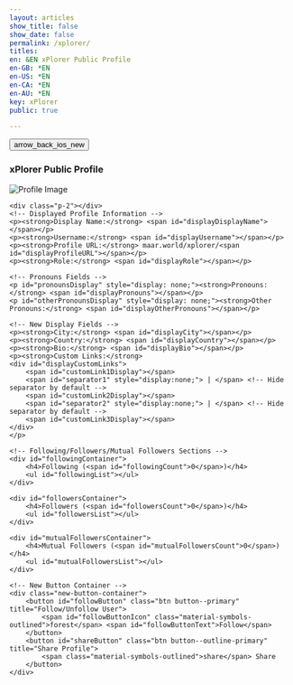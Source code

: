 ```yaml
---
layout: articles
show_title: false
show_date: false
permalink: /xplorer/
titles:
en: &EN xPlorer Public Profile
en-GB: *EN
en-US: *EN
en-CA: *EN
en-AU: *EN
key: xPlorer
public: true

---
```


<div class="p-5"></div>

<div class="form-container">
<div class="button-container">
    <div class="back-button-container">
        <a href="/voyage" title="Back to Voyage">
            <button id="backButton" class="btn button--outline-primary button--circle">
                <span class="material-symbols-outlined">arrow_back_ios_new</span>
            </button>
        </a>
    </div>
</div>

<h3>xPlorer Public Profile</h3>
<div class="p-2"></div>

<div id="profileView">
    <!-- Profile Image Display -->
    <div id="profileImagePreviewContainer">
        <img id="profileImagePreview" src="" alt="Profile Image">
    </div>

    <div class="p-2"></div>
    <!-- Displayed Profile Information -->
    <p><strong>Display Name:</strong> <span id="displayDisplayName"></span></p>
    <p><strong>Username:</strong> <span id="displayUsername"></span></p>
    <p><strong>Profile URL:</strong> maar.world/xplorer/<span id="displayProfileURL"></span></p>
    <p><strong>Role:</strong> <span id="displayRole"></span></p>

    <!-- Pronouns Fields -->
    <p id="pronounsDisplay" style="display: none;"><strong>Pronouns:</strong> <span id="displayPronouns"></span></p>
    <p id="otherPronounsDisplay" style="display: none;"><strong>Other Pronouns:</strong> <span id="displayOtherPronouns"></span></p>

    <!-- New Display Fields -->
    <p><strong>City:</strong> <span id="displayCity"></span></p>
    <p><strong>Country:</strong> <span id="displayCountry"></span></p>
    <p><strong>Bio:</strong> <span id="displayBio"></span></p>
    <p><strong>Custom Links:</strong>
    <div id="displayCustomLinks">
        <span id="customLink1Display"></span>
        <span id="separator1" style="display:none;"> | </span> <!-- Hide separator by default -->
        <span id="customLink2Display"></span>
        <span id="separator2" style="display:none;"> | </span> <!-- Hide separator by default -->
        <span id="customLink3Display"></span>
    </div>
    </p>

    <!-- Following/Followers/Mutual Followers Sections -->
    <div id="followingContainer">
        <h4>Following (<span id="followingCount">0</span>)</h4>
        <ul id="followingList"></ul>
    </div>

    <div id="followersContainer">
        <h4>Followers (<span id="followersCount">0</span>)</h4>
        <ul id="followersList"></ul>
    </div>

    <div id="mutualFollowersContainer">
        <h4>Mutual Followers (<span id="mutualFollowersCount">0</span>)</h4>
        <ul id="mutualFollowersList"></ul>
    </div>

    <!-- New Button Container -->
    <div class="new-button-container">
        <button id="followButton" class="btn button--primary" title="Follow/Unfollow User">
            <span id="followButtonIcon" class="material-symbols-outlined">forest</span> <span id="followButtonText">Follow</span>
        </button>
        <button id="shareButton" class="btn button--outline-primary" title="Share Profile">
            <span class="material-symbols-outlined">share</span> Share
        </button>
    </div>
</div>
</div>
<script>
document.addEventListener('DOMContentLoaded', function() {
const urlParams = new URLSearchParams(window.location.search);
const username = urlParams.get('username');
const loggedInUserId = localStorage.getItem('userId');
const loggedUsername = localStorage.getItem('username');

if (!username) {
    document.getElementById('profileView').innerHTML = '<p style="color:red;">Profile not found. Please provide a valid username.</p>';
    return;
}

// Log the initial username and loggedInUserId for debugging
console.log('Initial Username:', username);
console.log('Logged in User ID:', loggedInUserId);
console.log('Logged in User ID:', loggedUsername);

// Fetch the public profile data using the correct route
console.log(`Fetching public profile data for username: ${username}`);
fetch(`http://media.maar.world:3001/api/getPublicProfile?username=${username}`)
    .then(response => {
        console.log('Response from public profile fetch:', response);
        return response.json();
    })
    .then(data => {
        console.log('Received public user data:', data);

        if (!data || data.error) {
            document.getElementById('profileView').innerHTML = '<p style="color:red;">Profile not found.</p>';
            return;
        }

        document.getElementById('displayDisplayName').innerText = data.displayName || 'Not provided';
        document.getElementById('displayUsername').innerText = data.username || 'Not provided';
        document.getElementById('displayProfileURL').innerText = username || 'Not provided';
        document.getElementById('displayRole').innerText = data.role || 'Not provided';

        const profileUrl = `https://maar.world/xplorer/?username=${username}`;
        const userId = data.userId; // Ensure `userId` is correctly set from the fetched data

        if (data.profileImage) {
            const profileImageUrl = `https://media.maar.world${data.profileImage}`;
            document.getElementById('profileImagePreview').src = profileImageUrl;
            document.getElementById('profileImagePreview').style.display = 'block';
        }

        document.getElementById('displayCity').innerText = data.city || 'Not provided';
        document.getElementById('displayCountry').innerText = data.country || 'Not provided';
        document.getElementById('displayBio').innerText = data.bio || 'Not provided';

        const customLinks = data.customLinks || [];
        if (customLinks[0]) document.getElementById('customLink1Display').innerHTML = `<a href="${customLinks[0]}" target="_blank">${customLinks[0]}</a>`;
        if (customLinks[1]) document.getElementById('customLink2Display').innerHTML = `<a href="${customLinks[1]}" target="_blank">${customLinks[1]}</a>`;
        if (customLinks[2]) document.getElementById('customLink3Display').innerHTML = `<a href="${customLinks[2]}" target="_blank">${customLinks[2]}</a>`;

    // Fetching following users
    fetch(`http://media.maar.world:3001/api/userRelationships/following/${username}`)
        .then(response => response.json())
        .then(followingData => {
            const followingList = document.getElementById('followingList');
            if (followingData && Array.isArray(followingData)) {
                followingList.innerHTML = followingData.length > 0 
                    ? followingData.map(following => {
                        return `
                        <li class="user-list-item">
                            <div class="user-profile-pic">
                                <img src="https://media.maar.world${following?.user?.profileImage || 'https://media.maar.world/uploads/default/default-profile.jpg'}" alt="${following?.user?.username}">
                            </div>
                            <div class="user-details">
                                <div class="user-display-name">${following?.user?.displayName || 'Unknown'}</div>
                                <div class="user-username">
                                    <a href="/xplorer/?username=${following?.user?.username}" target="_self">
                                        @${following?.user?.username || 'Unknown'}
                                    </a>
                                </div>
                            </div>
                        </li>`;
                    }).join('')
                    : '<li>No following users.</li>';
                document.getElementById('followingCount').innerText = followingData.length;
            }
        });

    // Fetching followers
    fetch(`http://media.maar.world:3001/api/userRelationships/followers/${username}`)
        .then(response => response.json())
        .then(followersData => {
            const followersList = document.getElementById('followersList');
            if (followersData && Array.isArray(followersData)) {
                followersList.innerHTML = followersData.length > 0 
                    ? followersData.map(follower => {
                        return `
                        <li class="user-list-item">
                            <div class="user-profile-pic">
                                <img src="https://media.maar.world${follower?.user?.profileImage || '/default_profile.png'}" alt="${follower?.user?.username}">
                            </div>
                            <div class="user-details">
                                <div class="user-display-name">${follower?.user?.displayName || 'Unknown'}</div>
                                <div class="user-username">
                                    <a href="/xplorer/?username=${follower?.user?.username}" target="_self">
                                        @${follower?.user?.username || 'Unknown'}
                                    </a>
                                </div>
                            </div>
                        </li>`;
                    }).join('')
                    : '<li>No followers.</li>';
                document.getElementById('followersCount').innerText = followersData.length;
            }
        });

    // Fetching mutual followers
    fetch(`http://media.maar.world:3001/api/userRelationships/mutualFollowers/${loggedUsername}/${username}`)
        .then(response => response.json())
        .then(mutualFollowersData => {
            const mutualFollowersList = document.getElementById('mutualFollowersList');
            if (mutualFollowersData && mutualFollowersData.isMutual) {
                mutualFollowersList.innerHTML = mutualFollowersData.mutualFollowers.map(mutualFollower => {
                    return `
                    <li class="user-list-item">
                        <div class="user-profile-pic">
                            <img src="https://media.maar.world${mutualFollower?.user?.profileImage || 'https://media.maar.world/uploads/default/default-profile.jpg'}" alt="${mutualFollower?.user?.username}">
                        </div>
                        <div class="user-details">
                            <div class="user-display-name">${mutualFollower?.user?.displayName || 'Unknown'}</div>
                            <div class="user-username">
                                <a href="/xplorer/?username=${mutualFollower?.user?.username}" target="_self">
                                    @${mutualFollower?.user?.username || 'Unknown'}
                                </a>
                            </div>
                        </div>
                    </li>`;
                }).join('');
                document.getElementById('mutualFollowersCount').innerText = mutualFollowersData.mutualFollowers.length;
            } else {
                mutualFollowersList.innerHTML = '<li>No mutual followers.</li>';
                document.getElementById('mutualFollowersCount').innerText = '0';
            }
        });

        // Check follow/unfollow status
        console.log(`Checking follow status between loggedUsername: ${loggedUsername} and username: ${username}`);
        fetch(`http://media.maar.world:3001/api/userRelationships/checkFollowStatus`, {
            method: 'POST',
            headers: {
                'Content-Type': 'application/json',
            },
            body: JSON.stringify({ followerUsername: loggedUsername, followingUsername: username })
        })
        .then(response => {
            console.log('Response from follow status check:', response);
            if (!response.ok) throw new Error('Failed to check follow status');
            return response.json();
        })
        .then(statusData => {
            console.log('Follow status data:', statusData);
            let isFollowing = statusData.isFollowing;

            function updateFollowButton() {
                const followButtonText = document.getElementById('followButtonText');
                const followButtonIcon = document.getElementById('followButtonIcon');
                followButtonText.innerText = isFollowing ? 'Unfollow' : 'Follow';
                followButtonIcon.innerText = isFollowing ? 'park' : 'forest'; // Icons for follow/unfollow
            }

            document.getElementById('followButton').addEventListener('click', function() {
                const url = isFollowing ? 'unfollow' : 'follow';
                const endpoint = `http://media.maar.world:3001/api/userRelationships/${url}`;

                console.log(`Sending follow/unfollow request: ${url} for loggedUsername: ${loggedUsername} and username: ${username}`);
                fetch(endpoint, {
                    method: 'POST',
                    headers: {
                        'Content-Type': 'application/json',
                    },
                    body: JSON.stringify({ followerUsername: loggedUsername, followingUsername: username }),
                })
                .then(response => {
                    console.log('Response from follow/unfollow request:', response);
                    if (!response.ok) throw new Error('Failed to update follow status');
                    return response.json();
                })
                .then(data => {
                    console.log('Follow/unfollow update data:', data);
                    if (data.message === 'Followed successfully' || data.message === 'Unfollowed successfully') {
                        isFollowing = !isFollowing;
                        updateFollowButton();

                        // Update Following and Followers counts
                        fetch(`http://media.maar.world:3001/api/userRelationships/following/${username}`)
                            .then(response => response.json())
                            .then(followingData => {
                                document.getElementById('followingCount').innerText = followingData.length;
                            });

                        fetch(`http://media.maar.world:3001/api/userRelationships/followers/${username}`)
                            .then(response => response.json())
                            .then(followersData => {
                                document.getElementById('followersCount').innerText = followersData.length;
                            });

                        fetch(`http://media.maar.world:3001/api/userRelationships/mutualFollowers/${loggedUsername}/${username}`)
                            .then(response => response.json())
                            .then(mutualFollowersData => {
                                document.getElementById('mutualFollowersCount').innerText = mutualFollowersData.isMutual ? 1 : 0;
                            });
                    } else {
                        console.error('Error:', data.message);
                    }
                })
                .catch(error => console.error('Error:', error));
            });

            updateFollowButton();
        })
        .catch(error => console.error('Error checking follow status:', error));

        // Share button logic
        document.getElementById('shareButton').addEventListener('click', function() {
            const tempInput = document.createElement('input');
            tempInput.value = profileUrl;
            document.body.appendChild(tempInput);
            tempInput.select();
            document.execCommand('copy');
            document.body.removeChild(tempInput);
            alert('Profile URL copied to clipboard');
        });

    })
    .catch(error => console.error('Error fetching public user data:', error));
});
</script>
